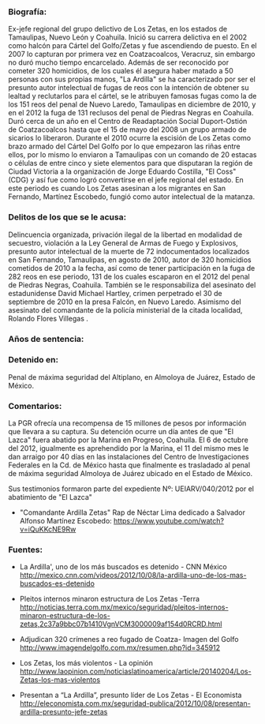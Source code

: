 ### Biografía: 

Ex-jefe regional del grupo delictivo de Los Zetas, en los estados de Tamaulipas, Nuevo León y Coahuila. Inició su carrera delictiva en el 2002 como halcón para Cártel del Golfo/Zetas y fue ascendiendo de puesto.  En el 2007 lo capturan por primera vez en Coatzacoalcos, Veracruz, sin embargo no duró mucho tiempo encarcelado. Además de ser reconocido por cometer 320 homicidios, de los cuales él asegura haber matado a 50 personas con sus propias manos, "La Ardilla" se ha caracterizado por ser el presunto autor intelectual de fugas de reos con la intención de obtener su lealtad y reclutarlos para el cártel, se le atribuyen famosas fugas como la de los 151 reos del penal de Nuevo Laredo, Tamaulipas en diciembre de 2010, y en el 2012 la fuga de 131 reclusos del penal de Piedras Negras en Coahuila. 
Duró cerca de un año en el Centro de Readaptación Social Duport-Ostión de Coatzacoalcos hasta que el 15 de mayo del 2008 un grupo armado de sicarios lo liberaron. Durante el 2010 ocurre la escisión de Los Zetas como brazo armado del Cártel Del Golfo por lo que empezaron las riñas entre ellos, por lo mismo lo enviaron a Tamaulipas con un comando de 20 estacas o células de entre cinco y siete elementos para que disputaran la región de Ciudad Victoria a la organización de Jorge Eduardo Costilla, "El Coss" (CDG) y así fue como logró convertirse en el jefe regional del estado. En este periodo es cuando Los Zetas asesinan a los migrantes en San Fernando, Martínez Escobedo, fungió como autor intelectual de la matanza.


### Delitos de los que se le acusa:  

Delincuencia organizada, privación ilegal de la libertad en modalidad de secuestro, violación a la Ley General de Armas de Fuego y Explosivos, presunto autor intelectual de la muerte de 72 indocumentados localizados en San Fernando, Tamaulipas, en agosto de 2010, autor de 320 homicidios cometidos de 2010 a la fecha, así como de tener participación en la fuga de 282 reos en ese periodo, 131 de los cuales escaparon en el 2012 del penal de Piedras Negras, Coahuila. También se le responsabiliza del asesinato del estadunidense David Michael Hartley, crimen perpetrado el 30 de septiembre de 2010 en la presa Falcón, en Nuevo Laredo. Asimismo del asesinato del comandante de la policía ministerial de la citada localidad, Rolando Flores Villegas .


### Años de sentencia:

### Detenido en:

Penal de máxima seguridad del Altiplano, en Almoloya de Juárez, Estado de México.

### Comentarios:

La PGR ofrecía una recompensa de 15 millones de pesos por información que llevara a su captura.
Su detención ocurre un día antes de que "El Lazca" fuera abatido por la Marina en Progreso, Coahuila. El 6 de octubre del 2012, igualmente es aprehendido por la Marina, el 11 del mismo mes le dan arraigo por 40 días en las instalaciones del Centro de Investigaciones Federales en la Cd. de México hasta que finalmente es trasladado al  penal de máxima seguridad Almoloya de Juárez ubicado en el Estado de México.

Sus testimonios formaron parte del expediente Nº: UEIARV/040/2012 por el abatimiento de "El Lazca"

- "Comandante Ardilla Zetas" Rap de Néctar Lima dedicado a Salvador Alfonso Martínez Escobedo: https://www.youtube.com/watch?v=iQuKKcNE9Rw

### Fuentes:


- La Ardilla', uno de los más buscados es detenido - CNN México http://mexico.cnn.com/videos/2012/10/08/la-ardilla-uno-de-los-mas-buscados-es-detenido

- Pleitos internos minaron estructura de Los Zetas -Terra http://noticias.terra.com.mx/mexico/seguridad/pleitos-internos-minaron-estructura-de-los-zetas,2c37a9bbc07b1410VgnVCM3000009af154d0RCRD.html

- Adjudican 320 crímenes a reo fugado de Coatza- Imagen del Golfo http://www.imagendelgolfo.com.mx/resumen.php?id=345912

- Los Zetas, los más violentos -  La opinión http://www.laopinion.com/noticiaslatinoamerica/article/20140204/Los-Zetas-los-mas-violentos

- Presentan a “La Ardilla”, presunto líder de Los Zetas - El Economista http://eleconomista.com.mx/seguridad-publica/2012/10/08/presentan-ardilla-presunto-jefe-zetas

